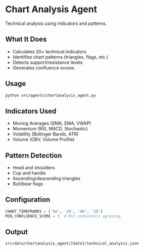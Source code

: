 # Chart Analysis Agent

Technical analysis using indicators and patterns.

## What It Does
- Calculates 20+ technical indicators
- Identifies chart patterns (triangles, flags, etc.)
- Detects support/resistance levels
- Generates confluence scores

## Usage
```bash
python src/agents/chartanalysis_agent.py
```

## Indicators Used
- Moving Averages (SMA, EMA, VWAP)
- Momentum (RSI, MACD, Stochastic)
- Volatility (Bollinger Bands, ATR)
- Volume (OBV, Volume Profile)

## Pattern Detection
- Head and shoulders
- Cup and handle
- Ascending/descending triangles
- Bull/bear flags

## Configuration
```python
CHART_TIMEFRAMES = ['5m', '1H', '4H', '1D']
MIN_CONFLUENCE_SCORE = 3  # Min indicators agreeing
```

## Output
`src/data/chartanalysis_agent/[date]/technical_analysis.json`